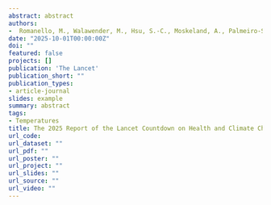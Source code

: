 ```yaml
---
abstract: abstract
authors:
-  Romanello, M., Walawender, M., Hsu, S.-C., Moskeland, A., Palmeiro-Silva, Y., Scamman, D., Smallcombe, J.W., Ballester, J., Basagaña, X., Ruiz-Cabrejos, J. et al.
date: "2025-10-01T00:00:00Z"
doi: ""
featured: false
projects: []
publication: 'The Lancet'
publication_short: ""
publication_types:
- article-journal
slides: example
summary: abstract
tags:
- Temperatures
title: The 2025 Report of the Lancet Countdown on Health and Climate Change.
url_code:
url_dataset: ""
url_pdf: ""
url_poster: ""
url_project: ""
url_slides: ""
url_source: ""
url_video: ""
---
```

